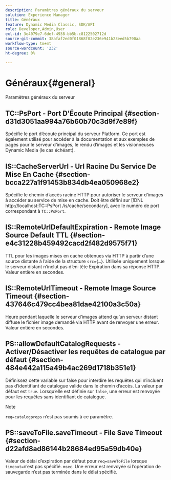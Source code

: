```yaml
---
description: Paramètres généraux du serveur
solution: Experience Manager
title: Généraux
feature: Dynamic Media Classic, SDK/API
role: Developer,Admin,User
exl-id: 3e4079e7-6def-4938-bb5b-c8122502712d
source-git-commit: 38afaf2ed0f01868f02e236e941b23eed5b790aa
workflow-type: tm+mt
source-wordcount: '232'
ht-degree: 0%

---
```


# Généraux{#general}

Paramètres généraux du serveur

## TC::PsPort - Port D’Écoute Principal {#section-d31d3051aa994a76b60b70c3d9f7e89f}

Spécifie le port d’écoute principal du serveur Platform. Ce port est également utilisé pour accéder à la documentation et aux exemples de pages pour le serveur d’images, le rendu d’images et les visionneuses Dynamic Media (le cas échéant).

## IS::CacheServerUrl - Url Racine Du Service De Mise En Cache {#section-bcca227a1f91453b834db4ea050968e2}

Spécifie le chemin d’accès racine HTTP pour autoriser le serveur d’images à accéder au service de mise en cache. Doit être défini sur [!DNL http://localhost:TC::PsPort /is/cache/secondary], avec le numéro de port correspondant à `TC::PsPort`.

## IS::RemoteUrlDefaultExpiration - Remote Image Source Default TTL {#section-e4c31228b459492cacd2f482d9575f71}

TTL pour les images mises en cache obtenues via HTTP à partir d’une source distante à l’aide de la structure `src={…}`. Utilisée uniquement lorsque le serveur distant n’inclut pas d’en-tête Expiration dans sa réponse HTTP. Valeur entière en secondes.

## IS::RemoteUrlTimeout - Remote Image Source Timeout {#section-437646c479cc4bea81dae42100a3c50a}

Heure pendant laquelle le serveur d’images attend qu’un serveur distant diffuse le fichier image demandé via HTTP avant de renvoyer une erreur. Valeur entière en secondes.

## PS::allowDefaultCatalogRequests - Activer/Désactiver les requêtes de catalogue par défaut {#section-484e442a115a49b4ac269d1718b351e1}

Définissez cette variable sur false pour interdire les requêtes qui n’incluent pas d’identifiant de catalogue valide dans le chemin d’accès. La valeur par défaut est `true`. Lorsqu’elle est définie sur `false`, une erreur est renvoyée pour les requêtes sans identifiant de catalogue.

>[!NOTE]
>
>`req=catalogprops` n’est pas soumis à ce paramètre.

## PS::saveToFile.saveTimeout - File Save Timeout {#section-d22afd8ad86144b28684ed95a59db40e}

Valeur de délai d’expiration par défaut pour `req=saveToFile` lorsque `timeout=`n’est pas spécifié. `msec`. Une erreur est renvoyée si l’opération de sauvegarde n’est pas terminée dans le délai spécifié.

